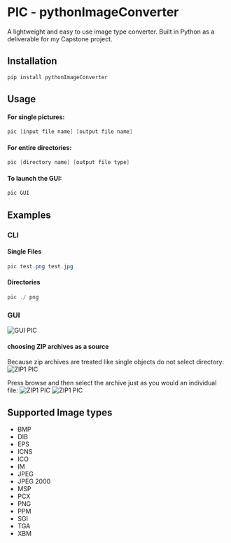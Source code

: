 # PIC - pythonImageConverter
A lightweight and easy to use image type converter. Built in Python as a deliverable for my Capstone project.

## Installation

```powershell
pip install pythonImageConverter
```

## Usage

#### For single pictures:

```powershell
pic [input file name] [output file name]
```

#### For entire directories:

```powershell
pic [directory name] [output file type]
```

#### To launch the GUI:

```powershell
pic GUI
```

## Examples

### CLI

#### Single Files

```powershell
pic test.png test.jpg
```

#### Directories

```powershell
pic ./ png
```

### GUI

![GUI PIC](https://raw.githubusercontent.com/JohntheProgrammer92/pythonImageConverter/master/pythonImageConverter/pyImgConvertGUI/res/ReadmePic.PNG)

#### choosing ZIP archives as a source

Because zip archives are treated like single objects do not select directory:
![ZIP1 PIC](https://raw.githubusercontent.com/JohntheProgrammer92/pythonImageConverter/master/pythonImageConverter/pyImgConvertGUI/res/zip1.PNG)

Press browse and then select the archive just as you would an individual file:
![ZIP1 PIC](https://raw.githubusercontent.com/JohntheProgrammer92/pythonImageConverter/master/pythonImageConverter/pyImgConvertGUI/res/zip2.PNG)
![ZIP1 PIC](https://raw.githubusercontent.com/JohntheProgrammer92/pythonImageConverter/master/pythonImageConverter/pyImgConvertGUI/res/zip3.PNG)


## Supported Image types

  * BMP
  * DIB
  * EPS
  * ICNS
  * ICO
  * IM
  * JPEG
  * JPEG 2000
  * MSP
  * PCX
  * PNG
  * PPM
  * SGI
  * TGA
  * XBM
